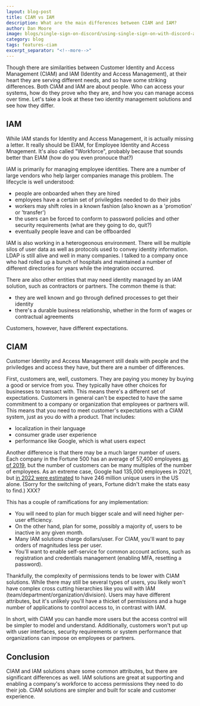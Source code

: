 ```yaml
---
layout: blog-post
title: CIAM vs IAM
description: What are the main differences between CIAM and IAM?
author: Dan Moore
image: blogs/single-sign-on-discord/using-single-sign-on-with-discord-and-fusionauth.png
category: blog
tags: features-ciam
excerpt_separator: "<!--more-->"
---
```


Though there are similarities between Customer Identity and Access Management (CIAM) and IAM (Identity and Access Management), at their heart they are serving different needs, and so have some striking differences. Both CIAM and IAM are about people. Who can access your systems, how do they prove who they are, and how you can manage access over time. Let's take a look at these two identity management solutions and see how they differ.

<!--more-->


## IAM

While IAM stands for Identity and Access Management, it is actually missing a letter. It really should be EIAM, for Employee Identity and Access Mnagement. It's also called "Workforce", probably because that sounds better than EIAM (how do you even pronouce that?)

IAM is primarily for managing employee identities. There are a number of large vendors who help larger companies manage this problem. The lifecycle is well understood:

* people are onboarded when they are hired
* employees have a certain set of privilegdes needed to do their jobs
* workers may shift roles in a known fashion (also known as a 'promotion' or 'transfer')
* the users can be forced to conform to password policies and other security requirements (what are they going to do, quit?)
* eventually people leave and can be offboarded

IAM is also working in a heterogeonous environment. There will be multiple silos of user data as well as protocols used to convey identity information. LDAP is still alive and well in many companies. I talked to a company once who had rolled up a bunch of hospitals and maintained a number of different directories for years while the integration occurred. 

There are also other entities that may need identity managed by an IAM solution, such as contractors or partners. The common theme is that:

* they are well known and go through defined processes to get their identity
* there's a durable business relationship, whether in the form of wages or contractual agreements

Customers, however, have different expectations.

## CIAM

Customer Identity and Access Management still deals with people and the priviledges and access they have, but there are a number of differences.

First, customers are, well, customers. They are paying you money by buying a good or service from you. They typically have other choices for businesses to transact with. This means there's a different set of expectations. Customers in general can't be expected to have the same commitment to a company or organization that employees or partners will. This means that you need to meet customer's expectations with a CIAM system, just as you do with a product. That includes:

* localization in their language
* consumer grade user experience
* performance like Google, which is what users expect

Another difference is that there may be a much larger number of users. Each company in the Fortune 500 has an average of 57,400 employees [as of 2019](https://fortune.com/fortune500/2019/), but the number of customers can be many multiples of the number of employees. As an extreme case, Google had 135,000 employees in 2021, but [in 2022 were estimated](https://www.semrush.com/blog/google-search-statistics/) to have 246 million unique users in the US alone. (Sorry for the switching of years, Fortune didn't make the stats easy to find.) XXX?

This has a couple of ramifications for any implementation:

* You will need to plan for much bigger scale and will need higher per-user efficiency.
* On the other hand, plan for some, possibly a majority of, users to be inactive in any given month.
* Many IAM solutions charge dollars/user. For CIAM, you'll want to pay orders of magnitudes less per user.
* You'll want to enable self-service for common account actions, such as registration and credentials management (enabling MFA, resetting a password).

Thankfully, the complexity of permissions tends to be lower with CIAM solutions. While there may still be several types of users, you likely won't have complex cross cutting hierarchies like you will with IAM (team/department/organization/division). Users may have different attributes, but it's unlikely you'll have a thicket of permissions and a huge number of applications to control access to, in contrast with IAM.

In short, with CIAM you can handle more users but the access control will be simpler to model and understand. Additionally, customers won't put up with user interfaces, security requirements or system performance that organizations can impose on employees or partners.

## Conclusion

CIAM and IAM solutions share some common attributes, but there are significant differences as well. IAM solutions are great at supporting and enabling a company's workforce to access permissions they need to do their job. CIAM solutions are simpler and built for scale and customer experience.
